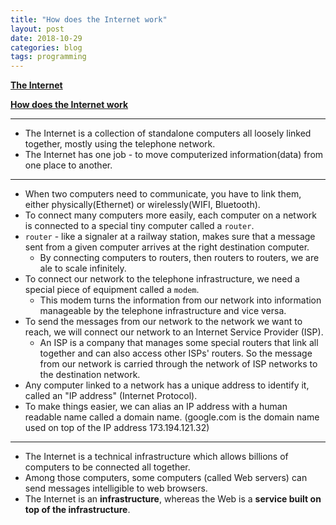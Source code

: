 ```yaml
---
title: "How does the Internet work"
layout: post
date: 2018-10-29
categories: blog
tags: programming
---
```


**[The Internet](https://www.explainthatstuff.com/internet.html)**

**[How does the Internet work](https://developer.mozilla.org/en-US/docs/Learn/Common_questions/How_does_the_Internet_work)**

---


* The Internet is a collection of standalone computers all loosely linked together, mostly using the telephone network.
* The Internet has one job - to move computerized information(data) from one place to another.

---


* When two computers need to communicate, you have to link them, either physically(Ethernet) or wirelessly(WIFI, Bluetooth).
* To connect many computers more easily, each computer on a network is connected to a special tiny computer called a `router`.
* `router` - like a signaler at a railway station, makes sure that a message sent from a given computer arrives at the right destination computer.
  * By connecting computers to routers, then routers to routers, we are ale to scale infinitely.
* To connect our network to the telephone infrastructure, we need a special piece of equipment called a `modem`.
  * This modem turns the information from our network into information manageable by the telephone infrastructure and vice versa.
* To send the messages from our network to the network we want to reach, we will connect our network to an Internet Service Provider (ISP).
  * An ISP is a company that manages some special routers that link all together and can also access other ISPs' routers. So the message from our network is carried through the network of ISP networks to the destination network.
* Any computer linked to a network has a unique address to identify it, called an "IP address" (Internet Protocol).
* To make things easier, we can alias an IP address with a human readable name called a domain name. (google.com is the domain name used on top of the IP address 173.194.121.32)

---

* The Internet is a technical infrastructure which allows billions of computers to be connected all together.
* Among those computers, some computers (called Web servers) can send messages intelligible to web browsers.
* The Internet is an **infrastructure**, whereas the Web is a **service built on top of the infrastructure**.

